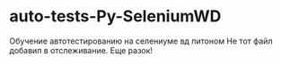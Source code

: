 # auto-tests-Py-SeleniumWD
Обучение автотестированию на селениуме вд питоном
Не тот файл добавил в отслеживание. 
Еще разок!
